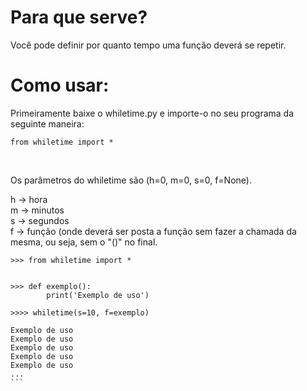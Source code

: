 # Para que serve?

Você pode definir por quanto tempo uma função deverá se repetir.


# Como usar:

Primeiramente baixe o whiletime.py e importe-o no seu programa da seguinte maneira:

```
from whiletime import *
```
<br />

Os parâmetros do whiletime são (h=0, m=0, s=0, f=None).

h -> hora <br />
m -> minutos <br />
s -> segundos <br />
f -> função (onde deverá ser posta a função sem fazer a chamada da mesma, ou seja, sem o "()" no final. <br />


``````
>>> from whiletime import *


>>> def exemplo():
        print('Exemplo de uso')
    
>>>> whiletime(s=10, f=exemplo)
 
Exemplo de uso
Exemplo de uso
Exemplo de uso
Exemplo de uso
Exemplo de uso
...
```
